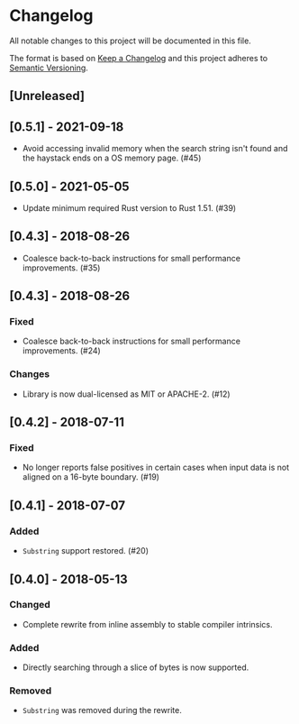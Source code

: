 # Changelog

All notable changes to this project will be documented in this file.

The format is based on [Keep a Changelog][] and this project adheres
to [Semantic Versioning][].

[Keep a Changelog]: http://keepachangelog.com/en/1.0.0/
[Semantic Versioning]: http://semver.org/spec/v2.0.0.html

## [Unreleased]

## [0.5.1] - 2021-09-18

- Avoid accessing invalid memory when the search string isn't found
  and the haystack ends on a OS memory page. (#45)

## [0.5.0] - 2021-05-05

- Update minimum required Rust version to Rust 1.51. (#39)

## [0.4.3] - 2018-08-26

- Coalesce back-to-back instructions for small performance
  improvements. (#35)

## [0.4.3] - 2018-08-26

### Fixed

- Coalesce back-to-back instructions for small performance
  improvements. (#24)

### Changes

 - Library is now dual-licensed as MIT or APACHE-2. (#12)

## [0.4.2] - 2018-07-11

### Fixed

- No longer reports false positives in certain cases when input data
  is not aligned on a 16-byte boundary. (#19)

## [0.4.1] - 2018-07-07

### Added

- `Substring` support restored. (#20)

## [0.4.0] - 2018-05-13

### Changed

- Complete rewrite from inline assembly to stable compiler intrinsics.

### Added

- Directly searching through a slice of bytes is now supported.

### Removed

- `Substring` was removed during the rewrite.
